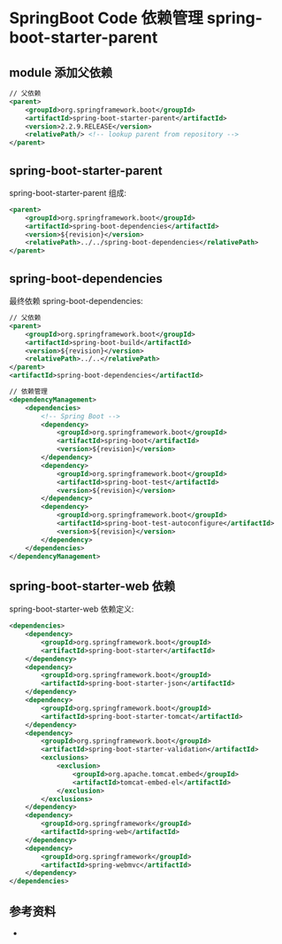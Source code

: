 <!-- ---
title: SpringBoot Code 依赖管理-spring-boot-starter-parent
date: 2021-06-30 12:40:26
category: java100, springbootcode
--- -->

# SpringBoot Code 依赖管理 spring-boot-starter-parent

## module 添加父依赖

```xml
// 父依赖
<parent>
    <groupId>org.springframework.boot</groupId>
    <artifactId>spring-boot-starter-parent</artifactId>
    <version>2.2.9.RELEASE</version>
    <relativePath/> <!-- lookup parent from repository -->
</parent>
```

## spring-boot-starter-parent

spring-boot-starter-parent 组成:

```xml
<parent>
    <groupId>org.springframework.boot</groupId>
    <artifactId>spring-boot-dependencies</artifactId>
    <version>${revision}</version>
    <relativePath>../../spring-boot-dependencies</relativePath>
</parent>
```

## spring-boot-dependencies

最终依赖 spring-boot-dependencies:

```xml
// 父依赖
<parent>
    <groupId>org.springframework.boot</groupId>
    <artifactId>spring-boot-build</artifactId>
    <version>${revision}</version>
    <relativePath>../..</relativePath>
</parent>
<artifactId>spring-boot-dependencies</artifactId>

// 依赖管理
<dependencyManagement>
    <dependencies>
        <!-- Spring Boot -->
        <dependency>
            <groupId>org.springframework.boot</groupId>
            <artifactId>spring-boot</artifactId>
            <version>${revision}</version>
        </dependency>
        <dependency>
            <groupId>org.springframework.boot</groupId>
            <artifactId>spring-boot-test</artifactId>
            <version>${revision}</version>
        </dependency>
        <dependency>
            <groupId>org.springframework.boot</groupId>
            <artifactId>spring-boot-test-autoconfigure</artifactId>
            <version>${revision}</version>
        </dependency>
    </dependencies>
</dependencyManagement>
```


## spring-boot-starter-web 依赖

spring-boot-starter-web 依赖定义:

```xml
<dependencies>
    <dependency>
        <groupId>org.springframework.boot</groupId>
        <artifactId>spring-boot-starter</artifactId>
    </dependency>
    <dependency>
        <groupId>org.springframework.boot</groupId>
        <artifactId>spring-boot-starter-json</artifactId>
    </dependency>
    <dependency>
        <groupId>org.springframework.boot</groupId>
        <artifactId>spring-boot-starter-tomcat</artifactId>
    </dependency>
    <dependency>
        <groupId>org.springframework.boot</groupId>
        <artifactId>spring-boot-starter-validation</artifactId>
        <exclusions>
            <exclusion>
                <groupId>org.apache.tomcat.embed</groupId>
                <artifactId>tomcat-embed-el</artifactId>
            </exclusion>
        </exclusions>
    </dependency>
    <dependency>
        <groupId>org.springframework</groupId>
        <artifactId>spring-web</artifactId>
    </dependency>
    <dependency>
        <groupId>org.springframework</groupId>
        <artifactId>spring-webmvc</artifactId>
    </dependency>
</dependencies>
```


## 参考资料

- []()